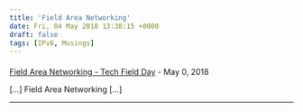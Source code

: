 ```yaml
---
title: 'Field Area Networking'
date: Fri, 04 May 2018 13:38:15 +0000
draft: false
tags: [IPv6, Musings]
---
```



#### 
[Field Area Networking - Tech Field Day](http://techfieldday.com/2018/field-area-networking/ "") - <time datetime="2018-05-06 11:33:47">May 0, 2018</time>

\[…\] Field Area Networking \[…\]
<hr />
